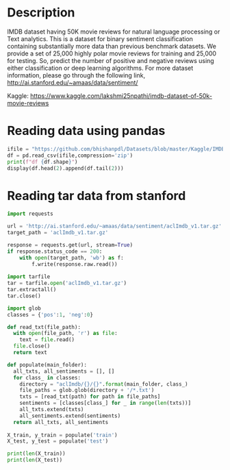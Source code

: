 # Description
IMDB dataset having 50K movie reviews for natural language processing or Text analytics.
This is a dataset for binary sentiment classification containing substantially more data than previous benchmark datasets. We provide a set of 25,000 highly polar movie reviews for training and 25,000 for testing. So, predict the number of positive and negative reviews using either classification or deep learning algorithms.
For more dataset information, please go through the following link, http://ai.stanford.edu/~amaas/data/sentiment/

Kaggle: https://www.kaggle.com/lakshmi25npathi/imdb-dataset-of-50k-movie-reviews

# Reading data using pandas
```python
ifile = "https://github.com/bhishanpdl/Datasets/blob/master/Kaggle/IMDB/imdb.zip?raw=true"
df = pd.read_csv(ifile,compression='zip')
print(f"df {df.shape}")
display(df.head(2).append(df.tail(2)))
```

# Reading tar data from stanford
```python
import requests

url = 'http://ai.stanford.edu/~amaas/data/sentiment/aclImdb_v1.tar.gz'
target_path = 'aclImdb_v1.tar.gz'

response = requests.get(url, stream=True)
if response.status_code == 200:
    with open(target_path, 'wb') as f:
        f.write(response.raw.read())
        
import tarfile
tar = tarfile.open('aclImdb_v1.tar.gz')
tar.extractall()
tar.close()

import glob 
classes = {'pos':1, 'neg':0}

def read_txt(file_path):
  with open(file_path, 'r') as file:
    text = file.read()
  file.close()
  return text

def populate(main_folder):
  all_txts, all_sentiments = [], []
  for class_ in classes:
    directory = "aclImdb/{}/{}".format(main_folder, class_)
    file_paths = glob.glob(directory + '/*.txt')
    txts = [read_txt(path) for path in file_paths]
    sentiments = [classes[class_] for _ in range(len(txts))]
    all_txts.extend(txts)
    all_sentiments.extend(sentiments)
  return all_txts, all_sentiments
  
X_train, y_train = populate('train')
X_test, y_test = populate('test')

print(len(X_train))
print(len(X_test))
```
